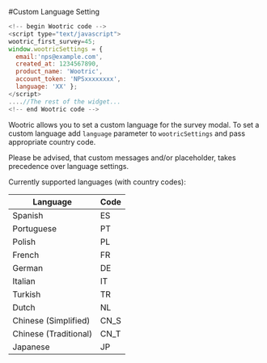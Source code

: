 #Custom Language Setting

```javascript
<!--­­ begin Wootric code ­­-->
<script type="text/javascript">
wootric_first_survey=45;
window.wootricSettings = {
  email:'nps@example.com',
  created_at: 1234567890,
  product_name: 'Wootric',
  account_token: 'NPS­xxxxxxxx',
  language: 'XX' };
</script>
....//The rest of the widget...
<!--­­ end Wootric code --­­>
```

Wootric allows you to set a custom language for the survey modal.
To set a custom language add ```language``` parameter to ```wootricSettings``` and pass appropriate country code.

Please be advised, that custom messages and/or placeholder, takes precedence over language settings.

Currently supported languages (with country codes):

Language | Code
-------- | ----
Spanish | ES
Portuguese | PT
Polish | PL
French | FR
German | DE
Italian | IT
Turkish | TR
Dutch | NL
Chinese (Simplified) | CN_S
Chinese (Traditional) | CN_T
Japanese | JP
